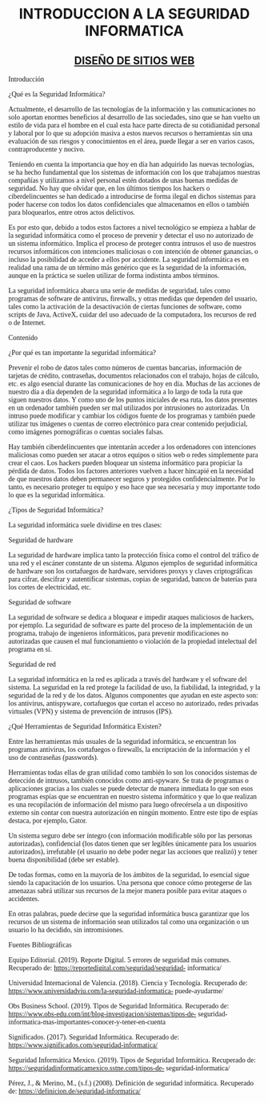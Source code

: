 <html>
<head>
</head>
<body>
 <h1><center>INTRODUCCION A LA SEGURIDAD INFORMATICA</center></h1><font size=”3″ face=”Comic Sans MS, Arial, MS Sans Serif”>
 <b></b> </font><h2><center><u>DISEÑO DE SITIOS WEB</u><center></h2><font size=”3″ face=”Comic Sans MS, Arial, MS Sans Serif”>


Introducción

¿Qué es la Seguridad Informática?


Actualmente,   el   desarrollo   de   las   tecnologías   de   la   información   y   las comunicaciones   no   solo   aportan   enormes   beneficios   al   desarrollo   de   las sociedades, sino que se han vuelto un estilo de vida para el hombre en el cual esta  hace  parte  directa  de  su  cotidianidad  personal  y  laboral  por  lo  que  su adopción masiva a estos nuevos recursos o herramientas sin una evaluación de sus  riesgos  y  conocimientos  en  el  área,  puede  llegar  a  ser  en  varios  casos, contraproducente y nocivo.

Teniendo  en  cuenta  la  importancia  que  hoy  en  día  han  adquirido  las  nuevas tecnologías,  se  ha hecho fundamental que los sistemas de información con los que trabajamos nuestras compañías y utilizamos a nivel personal estén dotados de unas buenas medidas de seguridad. No hay que olvidar que, en los últimos tiempos los hackers o ciberdelincuentes se han dedicado a introducirse de forma ilegal en dichos sistemas para poder hacerse con todos los datos confidenciales que  almacenamos  en  ellos  o  también  para  bloquearlos,  entre  otros  actos delictivos.


Es por esto que, debido a todos estos factores a nivel tecnológico se empieza a hablar de la seguridad informática como el proceso de prevenir y detectar el uso  no  autorizado  de  un  sistema  informático.  Implica  el  proceso  de  proteger contra  intrusos  el  uso  de  nuestros  recursos  informáticos  con  intenciones maliciosas  o  con  intención  de  obtener  ganancias,  o  incluso  la  posibilidad  de acceder a ellos por accidente. La seguridad informática es en realidad una rama de un término más genérico que es la seguridad de la información, aunque en la práctica se suelen utilizar de forma indistinta ambos términos.

La seguridad informática abarca una serie de medidas de seguridad, tales como programas de software de antivirus, firewalls, y otras medidas que dependen del usuario,  tales  como  la  activación  de  la  desactivación  de  ciertas  funciones  de software,  como  scripts  de  Java,  ActiveX,  cuidar  del  uso  adecuado  de  la computadora, los recursos de red o de Internet.

Contenido


¿Por qué es tan importante la seguridad informática?

Prevenir el robo de datos tales como números de cuentas bancarias, información de  tarjetas  de  crédito,  contraseñas,  documentos  relacionados  con  el  trabajo, hojas de cálculo, etc. es algo esencial durante las comunicaciones de hoy en día. Muchas de las acciones de nuestro día a día dependen de la seguridad informática a lo largo de toda la ruta que siguen nuestros datos. Y como uno de los puntos iniciales de esa ruta, los datos presentes en un ordenador también pueden ser mal  utilizados  por  intrusiones  no  autorizadas.  Un  intruso  puede  modificar  y cambiar  los  códigos  fuente  de  los  programas  y  también  puede  utilizar  tus imágenes o cuentas de correo electrónico para crear contenido perjudicial, como imágenes pornográficas o cuentas sociales falsas.


Hay  también  ciberdelincuentes  que  intentarán  acceder  a  los  ordenadores  con intenciones maliciosas como pueden ser atacar a otros equipos o sitios web o redes simplemente para crear el caos. Los hackers pueden bloquear un sistema informático  para  propiciar  la  pérdida  de  datos.  Todos  los  factores  anteriores vuelven  a  hacer  hincapié  en  la  necesidad  de  que  nuestros  datos  deben permanecer seguros y protegidos confidencialmente. Por lo tanto, es necesario proteger tu equipo y eso hace que sea necesaria y muy importante todo lo que es la seguridad informática. 

¿Tipos de Seguridad Informática?




La seguridad informática suele dividirse en tres clases:

Seguridad de hardware

La seguridad de hardware implica tanto la protección física como el control del tráfico de una red y el escáner constante de un sistema. Algunos ejemplos de seguridad   informática   de   hardware   son   los   cortafuegos   de   hardware, servidores proxys y claves criptográficas para cifrar, descifrar y autentificar sistemas,  copias  de  seguridad,  bancos  de  baterías  para  los  cortes  de electricidad, etc.



Seguridad de software

La seguridad de software se dedica a bloquear e impedir ataques maliciosos de hackers, por ejemplo. La seguridad de software es parte del proceso de la implementación  de  un  programa,  trabajo  de  ingenieros  informáticos,  para prevenir modificaciones no autorizadas que causen el mal funcionamiento o violación de la propiedad intelectual del programa en sí. 

Seguridad de red

La  seguridad  informática  en  la  red  es  aplicada  a  través  del  hardware  y  el software del sistema. La seguridad en la red protege la facilidad de uso, la fiabilidad,  la  integridad,  y  la  seguridad  de  la  red  y  de  los  datos.  Algunos componentes  que  ayudan  en  este  aspecto  son:  los  antivirus,  antispyware, cortafuegos que cortan el acceso no autorizado, redes privadas virtuales (VPN) y sistema de prevención de intrusos (IPS).

¿Qué Herramientas de Seguridad Informática Existen?

Entre las herramientas más usuales de la seguridad informática, se encuentran los  programas  antivirus,  los  cortafuegos  o  firewalls,  la  encriptación  de  la información y el uso de contraseñas (passwords).


Herramientas todas ellas de gran utilidad como también lo son los conocidos sistemas de detección de intrusos, también conocidos como anti-spyware. Se trata de programas o aplicaciones gracias a los cuales se puede detectar de manera inmediata lo que son esos programas espías que se encuentran en nuestro  sistema  informático  y  que  lo  que  realizan  es  una  recopilación  de información  del  mismo  para  luego  ofrecérsela  a  un  dispositivo  externo  sin contar con nuestra autorización en ningún momento. Entre este tipo de espías destaca, por ejemplo, Gator.

Un sistema seguro debe ser íntegro (con información modificable sólo por las personas   autorizadas),   confidencial   (los   datos   tienen   que   ser   legibles únicamente  para  los  usuarios  autorizados),  irrefutable  (el  usuario  no  debe poder negar las acciones que realizó) y tener buena disponibilidad (debe ser estable).

De  todas  formas,  como  en  la  mayoría  de  los  ámbitos  de  la  seguridad,  lo esencial sigue siendo la capacitación de los usuarios. Una persona que conoce cómo  protegerse  de  las  amenazas  sabrá  utilizar  sus  recursos  de  la  mejor manera posible para evitar ataques o accidentes.

En otras palabras, puede decirse que la seguridad informática busca garantizar que los recursos de un sistema de información sean utilizados tal como una organización o un usuario lo ha decidido, sin intromisiones.


Fuentes Bibliográficas

Equipo Editorial. (2019). Reporte Digital. 5 errores de seguridad más comunes. Recuperado de: https://reportedigital.com/seguridad/seguridad- informatica/

Universidad Internacional de Valencia. (2018). Ciencia y Tecnología. Recuperado de: https://www.universidadviu.com/la-seguridad-informatica- puede-ayudarme/

Obs Business School. (2019). Tipos de Seguridad Informática. Recuperado de: https://www.obs-edu.com/int/blog-investigacion/sistemas/tipos-de- seguridad-informatica-mas-importantes-conocer-y-tener-en-cuenta

Significados. (2017). Seguridad Informática. Recuperado de:
https://www.significados.com/seguridad-informatica/

Seguridad Informática Mexico. (2019). Tipos de Seguridad Informática. Recuperado de: https://seguridadinformaticamexico.sstne.com/tipos-de- seguridad-informatica/

Pérez, J., & Merino, M., (s.f.) (2008). Definición de seguridad informática. Recuperado de: https://definicion.de/seguridad-informatica/

</font>
</body>
</HTML>
